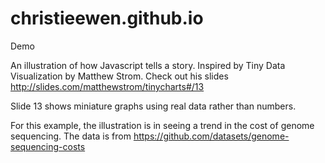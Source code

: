 # christieewen.github.io
Demo

An illustration of how Javascript tells a story.  Inspired by Tiny Data Visualization by Matthew Strom.
Check out his slides http://slides.com/matthewstrom/tinycharts#/13

Slide 13 shows miniature graphs using real data rather than numbers.

For this example, the illustration is in seeing a trend in the cost of genome sequencing.  The data is from https://github.com/datasets/genome-sequencing-costs
